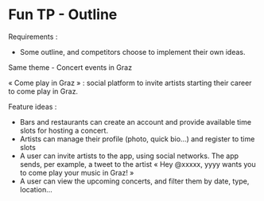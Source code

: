 # Fun TP - Outline


Requirements :
- Some outline, and competitors choose to implement their own ideas.

Same theme - Concert events in Graz

« Come play in Graz » : social platform to invite artists starting their career to come play in Graz.

Feature ideas :

- Bars and restaurants can create an account and provide available time slots for hosting a concert.
- Artists can manage their profile (photo, quick bio…) and register to time slots
- A user can invite artists to the app, using social networks. The app sends, per example, a tweet to the artist « Hey @xxxxx, yyyy wants you to come play your music in Graz! »
- A user can view the upcoming concerts, and filter them by date, type, location…
